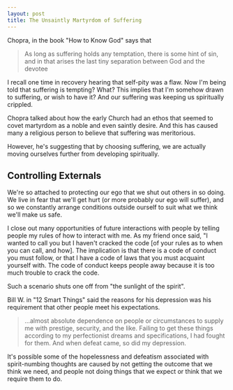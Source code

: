 ```yaml
---
layout: post
title: The Unsaintly Martyrdom of Suffering
---
```


Chopra, in the book "How to Know God" says that 

>As long as suffering holds any temptation, there is some hint of sin, and in that arises the last tiny separation between God and the devotee

I recall one time in recovery hearing that self-pity was a flaw.  Now I'm being told that suffering is tempting?  What?  This implies that I'm somehow drawn to suffering, or wish to have it?  And our suffering was keeping us spiritually crippled. 

Chopra talked about how the early Church had an ethos that seemed to covet martyrdom as a noble and even saintly desire.  And this has caused many a religious person to believe that suffering was meritorious.  

However, he's suggesting that by choosing suffering, we are actually moving ourselves further from developing spiritually.

## Controlling Externals
We're so attached to protecting our ego that we shut out others in so doing.  We live in fear that we'll get hurt (or more probably our ego will suffer), and so we constantly arrange conditions outside ourself to suit what we think we'll make us safe.

I close out many opportunities of future interactions with people by telling people my rules of how to interact with me.  As my friend once said, "I wanted to call you but I haven't cracked the code [of your rules as to when you can call, and how].  The implication is that there is a code of conduct you must follow, or that I have a code of laws that you must acquaint yourself with.  The code of conduct keeps people away because it is too much trouble to crack the code.

Such a scenario shuts one off from "the sunlight of the spirit".  

Bill W. in "12 Smart Things" said the reasons for his depression was his requirement that other people meet his expectations.

>...almost absolute dependence on people or circumstances to supply me with prestige, security, and the like.  Failing to get these things according to my perfectionist dreams and specifications, I had fought for them.  And when defeat came, so did my depression. 

It's possible some of the hopelessness and defeatism associated with spirit-numbing thoughts are caused by not getting the outcome that we think we need, and people not doing things that we expect or think that we require them to do.



